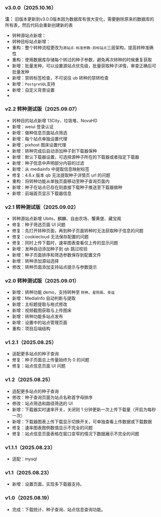 ### v3.0.0（2025.10.16）

**注：** 旧版本更新到v3.0.0版本因为数据库有很大变化，需要删除原来的数据库的所有表，然后代码会重新创建新的表

- 转种源站点新增：
- 转种目标站点新增：
- 重构：整个转种流程更改为`源站点-标准参数-目标站点`三层架构，提高转种准确性
- 重构：使用数据库存储每个转过的种子参数，避免再次转种的时候重复获取
- 新增：批量发种，可以设置源站点优先级，批量获取种子详情，审查正确后可批量发种
- 新增：禁转标签检查，不可说往 ub 转种的禁转检查
- 新增：`PostgreSQL`支持
- 新增：自定义背景设置
- 

### v2.2 转种测试版（2025.09.07）

- 转种目的站点新增 13City、垃圾堆、NovaHD
- 新增：weiui 登录认证
- 新增：做种信息页面站点筛选
- 新增：每个站点单独设置代理
- 新增：pixhost 图床设置代理
- 新增：转种完成后自动添加种子到下载器保种
- 新增：默认下载器设置，可选择源种子所在的下载器或者指定下载器
- 新增：种子信息中声明部分内容的过滤
- 新增：从 mediainfo 中提取信息映射标签
- 修复：4.6.x 版本 qb 无法提取种子详情页 url 的问题
- 重构：将转种功能从单独页面移动至种子查询页面内
- 新增：种子在站点已存在则直接下载种子推送至下载器做种
- 新增：前端首页显示下载器信息

### v2.1 转种测试版（2025.09.02）

- 转种源站点新增 Ubits、麒麟、自由农场、蟹黄堡、藏宝阁
- 修复：种子筛选页面 UI 问题
- 修复：先打开转种页面，再到种子页面转种时无法获取种子信息的问题
- 修复：cookiecloud 无法保存配置的问题
- 修复：同时上传下载时，速率图表查看仅上传的显示问题
- 新增：发种自动添加种子到 qb 跳过校验
- 新增：种子页面排序和筛选参数保存到配置文件
- 新增：转种添加源站选择
- 修改：转种页面添加支持站点提示与参数提示

### v2.0 转种测试版（2025.09.01）

- 新增：转种功能 demo，支持转种至 `财神`、`星陨阁`、`幸运`
- 新增：MediaInfo 自动判断与提取
- 新增：主标题提取与格式修改
- 新增：视频截图获取与上传图床
- 新增：转种功能多站点发布
- 新增：设置中的站点管理页面
- 重构：项目后端结构

### v1.2.1（2025.08.25）

- 适配更多站点的种子查询
- 修复：种子页面总上传量始终为 0 的问题
- 修复：站点信息页面 UI 问题

### v1.2（2025.08.25）

- 适配更多站点的种子查询
- 修改：种子查询页面为站点名称首字母排序
- 修改：站点筛选和路径筛选的 UI
- 新增：下载器实时速率开关，关闭则 1 分钟更新一次上传下载量（开启为每秒一次）
- 新增：下载器图表上传下载显示切换开关，可单独查看上传数据或下载数据
- 修复：速率图表图例数值显示不完全的问题
- 修复：站点信息页面表格在窗口变窄的情况下数据展示不完全的问题

### v1.1.1（2025.08.23）

- 适配：mysql

### v1.1（2025.08.23）

- 新增：设置页面，实现多下载器支持。

### v1.0（2025.08.19）

- 完成：下载统计、种子查询、站点信息查询功能。
